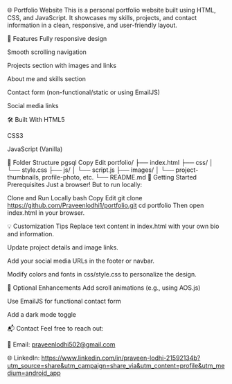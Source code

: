 🌐 Portfolio Website
This is a personal portfolio website built using HTML, CSS, and JavaScript. It showcases my skills, projects, and contact information in a clean, responsive, and user-friendly layout.

📌 Features
Fully responsive design

Smooth scrolling navigation

Projects section with images and links

About me and skills section

Contact form (non-functional/static or using EmailJS)

Social media links

🛠️ Built With
HTML5

CSS3

JavaScript (Vanilla)

📁 Folder Structure
pgsql
Copy
Edit
portfolio/
├── index.html
├── css/
│   └── style.css
├── js/
│   └── script.js
├── images/
│   └── project-thumbnails, profile-photo, etc.
└── README.md
🚀 Getting Started
Prerequisites
Just a browser! But to run locally:

Clone and Run Locally
bash
Copy
Edit
git clone https://github.com/Praveenlodhi1/portfolio.git
cd portfolio
Then open index.html in your browser.

💡 Customization Tips
Replace text content in index.html with your own bio and information.

Update project details and image links.

Add your social media URLs in the footer or navbar.

Modify colors and fonts in css/style.css to personalize the design.

🧩 Optional Enhancements
Add scroll animations (e.g., using AOS.js)

Use EmailJS for functional contact form

Add a dark mode toggle

📬 Contact
Feel free to reach out:

📧 Email: praveenlodhi502@gmail.com

🌐 LinkedIn: https://www.linkedin.com/in/praveen-lodhi-21592134b?utm_source=share&utm_campaign=share_via&utm_content=profile&utm_medium=android_app
